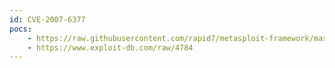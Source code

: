 ```yaml
---
id: CVE-2007-6377
pocs:
    - https://raw.githubusercontent.com/rapid7/metasploit-framework/master/modules/exploits/windows/http/badblue_passthru.rb
    - https://www.exploit-db.com/raw/4784
---
```


